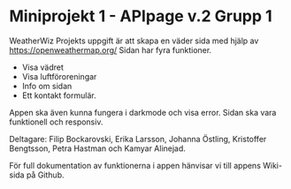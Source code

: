 # Miniprojekt 1 - APIpage v.2 Grupp 1
WeatherWiz
Projekts uppgift är att skapa en väder sida med hjälp av https://openweathermap.org/
Sidan har fyra funktioner. 

* Visa vädret 
* Visa luftföroreningar 
* Info om sidan
* Ett kontakt formulär. 

Appen ska även kunna fungera i darkmode och visa error.
Sidan ska vara funktionell och responsiv. 

Deltagare: Filip Bockarovski, Erika Larsson, Johanna Östling, Kristoffer Bengtsson, Petra Hastman och Kamyar Alinejad.

För full dokumentation av funktionerna i appen hänvisar vi till appens Wiki-sida på Github.
